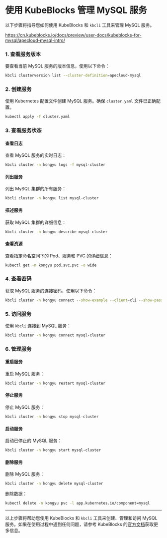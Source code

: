 # 使用 KubeBlocks 管理 MySQL 服务

以下步骤将指导您如何使用 KubeBlocks 和 `kbcli` 工具来管理 MySQL 服务。

https://cn.kubeblocks.io/docs/preview/user-docs/kubeblocks-for-mysql/apecloud-mysql-intro/

### 1. 查看服务版本

要查看当前 MySQL 服务的版本信息，使用以下命令：
```sh
kbcli clusterversion list --cluster-definition=apecloud-mysql
```

### 2. 创建服务

使用 Kubernetes 配置文件创建 MySQL 服务。确保 `cluster.yaml` 文件已正确配置。
```sh
kubectl apply -f cluster.yaml
```

### 3. 查看服务状态

#### 查看日志
查看 MySQL 服务的实时日志：
```sh
kbcli cluster -n kongyu logs -f mysql-cluster
```

#### 列出服务
列出 MySQL 集群的所有服务：
```sh
kbcli cluster -n kongyu list mysql-cluster
```

#### 描述服务
获取 MySQL 集群的详细信息：
```sh
kbcli cluster -n kongyu describe mysql-cluster
```

#### 查看资源
查看指定命名空间下的 Pod、服务和 PVC 的详细信息：
```sh
kubectl get -n kongyu pod,svc,pvc -o wide
```

### 4. 查看密码

获取 MySQL 服务的连接密码，使用以下命令：
```sh
kbcli cluster -n kongyu connect --show-example --client=cli --show-password mysql-cluster
```

### 5. 访问服务

使用 `kbcli` 连接到 MySQL 服务：
```sh
kbcli cluster -n kongyu connect mysql-cluster
```

### 6. 管理服务

#### 重启服务
重启 MySQL 服务：
```sh
kbcli cluster -n kongyu restart mysql-cluster
```

#### 停止服务
停止 MySQL 服务：
```sh
kbcli cluster -n kongyu stop mysql-cluster
```

#### 启动服务
启动已停止的 MySQL 服务：
```sh
kbcli cluster -n kongyu start mysql-cluster
```

#### 删除服务
删除 MySQL 服务：
```sh
kbcli cluster -n kongyu delete mysql-cluster
```
删除数据：
```sh
kubectl delete -n kongyu pvc -l app.kubernetes.io/component=mysql
```

---

以上步骤将帮助您使用 KubeBlocks 和 `kbcli` 工具来创建、管理和访问 MySQL 服务。如果在使用过程中遇到任何问题，请参考 KubeBlocks 的[官方文档](https://cn.kubeblocks.io/docs/preview/user-docs/kubeblocks-for-mysql/apecloud-mysql-intro/)获取更多信息。
